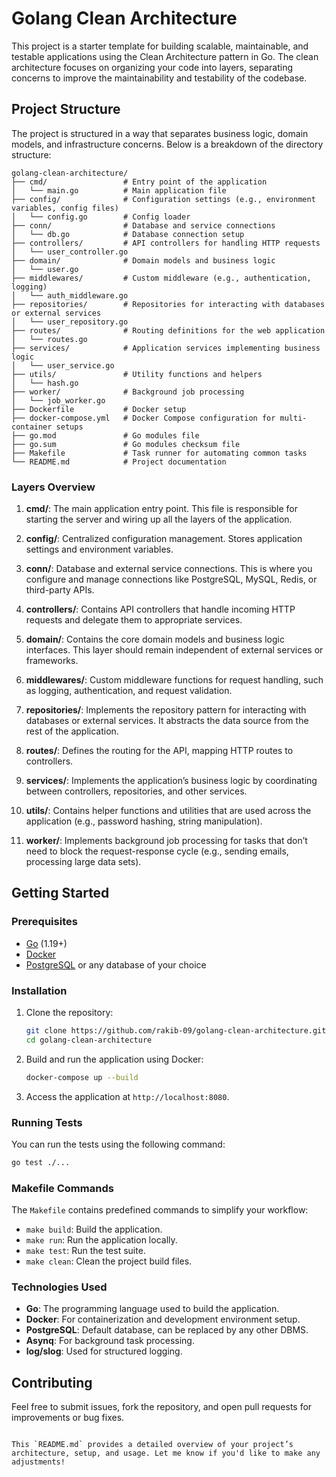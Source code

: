 # Golang Clean Architecture

This project is a starter template for building scalable, maintainable, and testable applications using the Clean Architecture pattern in Go. The clean architecture focuses on organizing your code into layers, separating concerns to improve the maintainability and testability of the codebase.

## Project Structure

The project is structured in a way that separates business logic, domain models, and infrastructure concerns. Below is a breakdown of the directory structure:

```plaintext
golang-clean-architecture/
├── cmd/                 # Entry point of the application
│   └── main.go          # Main application file
├── config/              # Configuration settings (e.g., environment variables, config files)
│   └── config.go        # Config loader
├── conn/                # Database and service connections
│   └── db.go            # Database connection setup
├── controllers/         # API controllers for handling HTTP requests
│   └── user_controller.go
├── domain/              # Domain models and business logic
│   └── user.go
├── middlewares/         # Custom middleware (e.g., authentication, logging)
│   └── auth_middleware.go
├── repositories/        # Repositories for interacting with databases or external services
│   └── user_repository.go
├── routes/              # Routing definitions for the web application
│   └── routes.go
├── services/            # Application services implementing business logic
│   └── user_service.go
├── utils/               # Utility functions and helpers
│   └── hash.go
├── worker/              # Background job processing
│   └── job_worker.go
├── Dockerfile           # Docker setup
├── docker-compose.yml   # Docker Compose configuration for multi-container setups
├── go.mod               # Go modules file
├── go.sum               # Go modules checksum file
├── Makefile             # Task runner for automating common tasks
└── README.md            # Project documentation
```

### Layers Overview

1. **cmd/**:
   The main application entry point. This file is responsible for starting the server and wiring up all the layers of the application.

2. **config/**:
   Centralized configuration management. Stores application settings and environment variables.

3. **conn/**:
   Database and external service connections. This is where you configure and manage connections like PostgreSQL, MySQL, Redis, or third-party APIs.

4. **controllers/**:
   Contains API controllers that handle incoming HTTP requests and delegate them to appropriate services.

5. **domain/**:
   Contains the core domain models and business logic interfaces. This layer should remain independent of external services or frameworks.

6. **middlewares/**:
   Custom middleware functions for request handling, such as logging, authentication, and request validation.

7. **repositories/**:
   Implements the repository pattern for interacting with databases or external services. It abstracts the data source from the rest of the application.

8. **routes/**:
   Defines the routing for the API, mapping HTTP routes to controllers.

9. **services/**:
   Implements the application’s business logic by coordinating between controllers, repositories, and other services.

10. **utils/**:
    Contains helper functions and utilities that are used across the application (e.g., password hashing, string manipulation).

11. **worker/**:
    Implements background job processing for tasks that don’t need to block the request-response cycle (e.g., sending emails, processing large data sets).

## Getting Started

### Prerequisites

- [Go](https://golang.org/doc/install) (1.19+)
- [Docker](https://www.docker.com/get-started)
- [PostgreSQL](https://www.postgresql.org/download/) or any database of your choice

### Installation

1. Clone the repository:

   ```bash
   git clone https://github.com/rakib-09/golang-clean-architecture.git
   cd golang-clean-architecture
   ```

2. Build and run the application using Docker:

   ```bash
   docker-compose up --build
   ```

4. Access the application at `http://localhost:8080`.

### Running Tests

You can run the tests using the following command:

```bash
go test ./...
```

### Makefile Commands

The `Makefile` contains predefined commands to simplify your workflow:

- `make build`: Build the application.
- `make run`: Run the application locally.
- `make test`: Run the test suite.
- `make clean`: Clean the project build files.

### Technologies Used

- **Go**: The programming language used to build the application.
- **Docker**: For containerization and development environment setup.
- **PostgreSQL**: Default database, can be replaced by any other DBMS.
- **Asynq**: For background task processing.
- **log/slog**: Used for structured logging.

## Contributing

Feel free to submit issues, fork the repository, and open pull requests for improvements or bug fixes.

```

This `README.md` provides a detailed overview of your project’s architecture, setup, and usage. Let me know if you'd like to make any adjustments!
